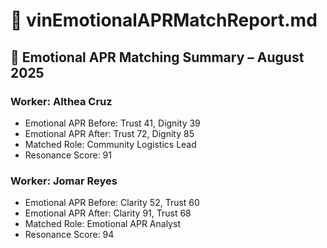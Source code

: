 # 📁 vinEmotionalAPRMatchReport.md  
## 🔮 Emotional APR Matching Summary – August 2025

### Worker: Althea Cruz  
- Emotional APR Before: Trust 41, Dignity 39  
- Emotional APR After: Trust 72, Dignity 85  
- Matched Role: Community Logistics Lead  
- Resonance Score: 91  

### Worker: Jomar Reyes  
- Emotional APR Before: Clarity 52, Trust 60  
- Emotional APR After: Clarity 91, Trust 68  
- Matched Role: Emotional APR Analyst  
- Resonance Score: 94
